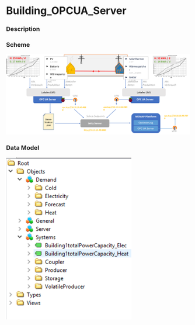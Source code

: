 # Building_OPCUA_Server

### Description



### Scheme

![alt text](https://github.com/JanAxelMayer/Building_OPCUA_Server/blob/master/Old%20Versions/Scheme.png)


### Data Model

![alt text](https://github.com/JanAxelMayer/Building_OPCUA_Server/blob/master/Old%20Versions/OPCUAtree.png)
